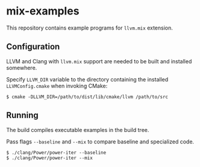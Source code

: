 # mix-examples

This repository contains example programs for `llvm.mix` extension.

## Configuration

LLVM and Clang with `llvm.mix` support are needed to be built and installed
somewhere.

Specify `LLVM_DIR` variable to the directory containing the installed
`LLVMConfig.cmake` when invoking CMake:

    $ cmake -DLLVM_DIR=/path/to/dist/lib/cmake/llvm /path/to/src

## Running

The build compiles executable examples in the build tree.

Pass flags `--baseline` and `--mix` to compare baseline and specialized code.

    $ ./clang/Power/power-iter --baseline
    $ ./clang/Power/power-iter --mix
